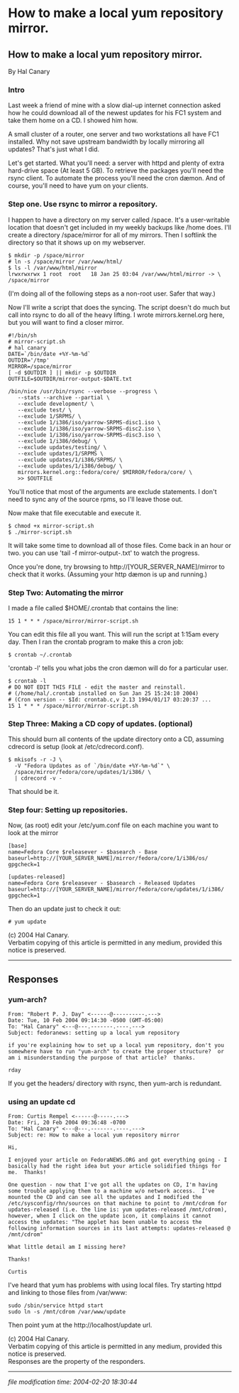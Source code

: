How to make a local yum repository mirror.
==========================================

How to make a local yum repository mirror.
------------------------------------------

By Hal Canary <hal at ups dot physics dot wisc dot edu>

### Intro

Last week a friend of mine with a slow dial-up internet connection asked how he could download all of the newest updates for his FC1 system and take them home on a CD. I showed him how.

A small cluster of a router, one server and two workstations all have FC1 installed. Why not save upstream bandwidth by locally mirroring all updates? That's just what I did.

Let's get started. What you'll need: a server with httpd and plenty of extra hard-drive space (At least 5 GB). To retrieve the packages you'll need the rsync client. To automate the process you'll need the cron dæmon. And of course, you'll need to have yum on your clients.

### Step one. Use rsync to mirror a repository.

I happen to have a directory on my server called /space. It's a user-writable location that doesn't get included in my weekly backups like /home does. I'll create a directory /space/mirror for all of my mirrors. Then I softlink the directory so that it shows up on my webserver.

    
    $ mkdir -p /space/mirror
    # ln -s /space/mirror /var/www/html/
    $ ls -l /var/www/html/mirror
    lrwxrwxrwx 1 root  root   18 Jan 25 03:04 /var/www/html/mirror -> \
    /space/mirror
    

(I'm doing all of the following steps as a non-root user. Safer that way.)

Now I'll write a script that does the syncing. The script doesn't do much but call into rsync to do all of the heavy lifting. I wrote mirrors.kernel.org here, but you will want to find a closer mirror.

    
    #!/bin/sh
    # mirror-script.sh
    # hal canary
    DATE=`/bin/date +%Y-%m-%d`
    OUTDIR='/tmp'
    MIRROR=/space/mirror
    [ -d $OUTDIR ] || mkdir -p $OUTDIR
    OUTFILE=$OUTDIR/mirror-output-$DATE.txt
    
    /bin/nice /usr/bin/rsync --verbose --progress \
       --stats --archive --partial \
       --exclude development/ \
       --exclude test/ \
       --exclude 1/SRPMS/ \
       --exclude 1/i386/iso/yarrow-SRPMS-disc1.iso \
       --exclude 1/i386/iso/yarrow-SRPMS-disc2.iso \
       --exclude 1/i386/iso/yarrow-SRPMS-disc3.iso \
       --exclude 1/i386/debug/ \
       --exclude updates/testing/ \
       --exclude updates/1/SRPMS \
       --exclude updates/1/i386/SRPMS/ \
       --exclude updates/1/i386/debug/ \
       mirrors.kernel.org::fedora/core/ $MIRROR/fedora/core/ \
       >> $OUTFILE
    

You'll notice that most of the arguments are exclude statements. I don't need to sync any of the source rpms, so I'll leave those out.

Now make that file executable and execute it.

    
    $ chmod +x mirror-script.sh
    $ ./mirror-script.sh
    

It will take some time to download all of those files. Come back in an hour or two. you can use 'tail -f mirror-output-<date>.txt' to watch the progress.

Once you're done, try browsing to http://\[YOUR\_SERVER\_NAME\]/mirror to check that it works. (Assuming your http dæmon is up and running.)

### Step Two: Automating the mirror

I made a file called $HOME/.crontab that contains the line:

    
    15 1 * * * /space/mirror/mirror-script.sh
    

You can edit this file all you want. This will run the script at 1:15am every day. Then I ran the crontab program to make this a cron job:

    
    $ crontab ~/.crontab
    

'crontab -l' tells you what jobs the cron dæmon will do for a particular user.

    
    $ crontab -l
    # DO NOT EDIT THIS FILE - edit the master and reinstall.
    # (/home/hal/.crontab installed on Sun Jan 25 15:24:10 2004)
    # (Cron version -- $Id: crontab.c,v 2.13 1994/01/17 03:20:37 ...
    15 1 * * * /space/mirror/mirror-script.sh
    

### Step Three: Making a CD copy of updates. (optional)

This should burn all contents of the update directory onto a CD, assuming cdrecord is setup (look at /etc/cdrecord.conf).

    
    $ mkisofs -r -J \
      -V "Fedora Updates as of `/bin/date +%Y-%m-%d`" \
      /space/mirror/fedora/core/updates/1/i386/ \
      | cdrecord -v -
    

That should be it.

### Step four: Setting up repositories.

Now, (as root) edit your /etc/yum.conf file on each machine you want to look at the mirror

    
    [base]
    name=Fedora Core $releasever - $basearch - Base
    baseurl=http://[YOUR_SERVER_NAME]/mirror/fedora/core/1/i386/os/
    gpgcheck=1
     
    [updates-released]
    name=Fedora Core $releasever - $basearch - Released Updates
    baseurl=http://[YOUR_SERVER_NAME]/mirror/fedora/core/updates/1/i386/
    gpgcheck=1
    

Then do an update just to check it out:

    
    # yum update
    

(c) 2004 Hal Canary.  
Verbatim copying of this article is permitted in any medium, provided this notice is preserved.

* * *

Responses
---------

### yum-arch?

    
    From: "Robert P. J. Day" <------@----------.--->
    Date: Tue, 10 Feb 2004 09:14:30 -0500 (GMT-05:00)
    To: "Hal Canary" <---@---.-------.----.--->
    Subject: fedoranews: setting up a local yum repository
    
    if you're explaining how to set up a local yum repository, don't you
    somewhere have to run "yum-arch" to create the proper structure?  or
    am i misunderstanding the purpose of that article?  thanks.
    
    rday
    

If you get the headers/ directory with rsync, then yum-arch is redundant.

### using an update cd

    
    From: Curtis Rempel <------@-----.--->
    Date: Fri, 20 Feb 2004 09:36:48 -0700
    To: "Hal Canary" <---@---.-------.----.--->
    Subject: re: How to make a local yum repository mirror
    
    Hi,
    
    I enjoyed your article on FedoraNEWS.ORG and got everything going - I
    basically had the right idea but your article solidified things for
    me.  Thanks!
    
    One question - now that I've got all the updates on CD, I'm having
    some trouble applying them to a machine w/o network access.  I've
    mounted the CD and can see all the updates and I modified the
    /etc/sysconfig/rhn/sources on that machine to point to /mnt/cdrom for
    updates-released (i.e. the line is: yum updates-released /mnt/cdrom),
    however, when I click on the update icon, it complains it cannot
    access the updates: "The applet has been unable to access the
    following information sources in its last attempts: updates-released @
    /mnt/cdrom"
    
    What little detail am I missing here?
    
    Thanks!
    
    Curtis
    

I've heard that yum has problems with using local files. Try starting httpd and linking to those files from /var/www:

    
    sudo /sbin/service httpd start
    sudo ln -s /mnt/cdrom /var/www/update

Then point yum at the http://localhost/update url.

(c) 2004 Hal Canary.  
Verbatim copying of this article is permitted in any medium, provided this notice is preserved.  
Responses are the property of the responders.

* * *

<div class="rightside"><em>file modification time: 2004-02-20 18:30:44</em></div>

